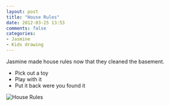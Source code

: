 ```yaml
---
layout: post
title: "House Rules"
date: 2012-03-25 13:53
comments: false
categories: 
- Jasmine
- Kids drawing
---
```

Jasmine made house rules now that they cleaned the basement.

* Pick out a toy
* Play with it
* Put it back were you found it




![House Rules](http://media.eick.us/media/photographs/2012/2012-03-25/Random-3.jpg)

